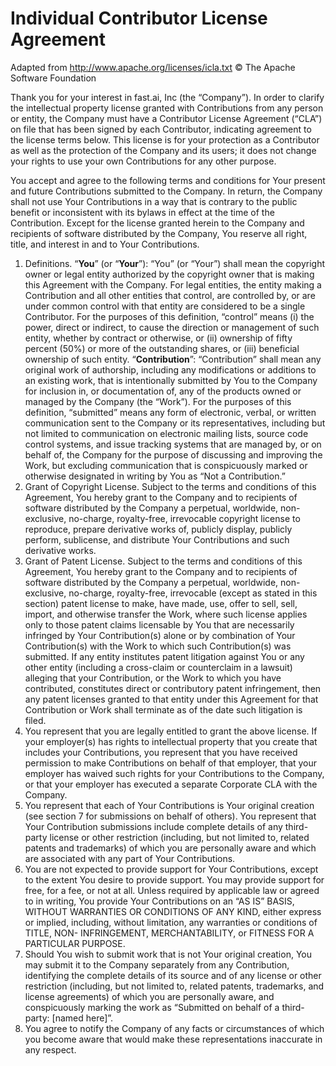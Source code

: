 # Individual Contributor License Agreement

Adapted from http://www.apache.org/licenses/icla.txt © The Apache Software Foundation

Thank you for your interest in fast.ai, Inc (the “Company”). In order to clarify the intellectual property license granted with Contributions from any person or entity, the Company must have a Contributor License Agreement (“CLA”) on file that has been signed by each Contributor, indicating agreement to the license terms below. This license is for your protection as a Contributor as well as the protection of the Company and its users; it does not change your rights to use your own Contributions for any other purpose.

You accept and agree to the following terms and conditions for Your present and future Contributions submitted to the Company. In return, the Company shall not use Your Contributions in a way that is contrary to the public benefit or inconsistent with its bylaws in effect at the time of the Contribution. Except for the license granted herein to the Company and recipients of software distributed by the Company, You reserve all right, title, and interest in and to Your Contributions.

1. Definitions. “**You**” (or “**Your**”): “You” (or “Your”) shall mean the copyright owner or legal entity authorized by the copyright owner that is making this Agreement with the Company. For legal entities, the entity making a Contribution and all other entities that control, are controlled by, or are under common control with that entity are considered to be a single Contributor. For the purposes of this definition, “control” means (i) the power, direct or indirect, to cause the direction or management of such entity, whether by contract or otherwise, or (ii) ownership of fifty percent (50%) or more of the outstanding shares, or (iii) beneficial ownership of such entity. “**Contribution**”: “Contribution” shall mean any original work of authorship, including any modifications or additions to an existing work, that is intentionally submitted by You to the Company for inclusion in, or documentation of, any of the products owned or managed by the Company (the “Work”). For the purposes of this definition, “submitted” means any form of electronic, verbal, or written communication sent to the Company or its representatives, including but not limited to communication on electronic mailing lists, source code control systems, and issue tracking systems that are managed by, or on behalf of, the Company for the purpose of discussing and improving the Work, but excluding communication that is conspicuously marked or otherwise designated in writing by You as “Not a Contribution.”
1. Grant of Copyright License. Subject to the terms and conditions of this Agreement, You hereby grant to the Company and to recipients of software distributed by the Company a perpetual, worldwide, non-exclusive, no-charge, royalty-free, irrevocable copyright license to reproduce, prepare derivative works of, publicly display, publicly perform, sublicense, and distribute Your Contributions and such derivative works.
1. Grant of Patent License. Subject to the terms and conditions of this Agreement, You hereby grant to the Company and to recipients of software distributed by the Company a perpetual, worldwide, non-exclusive, no-charge, royalty-free, irrevocable (except as stated in this section) patent license to make, have made, use, offer to sell, sell, import, and otherwise transfer the Work, where such license applies only to those patent claims licensable by You that are necessarily infringed by Your Contribution(s) alone or by combination of Your Contribution(s) with the Work to which such Contribution(s) was submitted. If any entity institutes patent litigation against You or any other entity (including a cross-claim or counterclaim in a lawsuit) alleging that your Contribution, or the Work to which you have contributed, constitutes direct or contributory patent infringement, then any patent licenses granted to that entity under this Agreement for that Contribution or Work shall terminate as of the date such litigation is filed.
1. You represent that you are legally entitled to grant the above license. If your employer(s) has rights to intellectual property that you create that includes your Contributions, you represent that you have received permission to make Contributions on behalf of that employer, that your employer has waived such rights for your Contributions to the Company, or that your employer has executed a separate Corporate CLA with the Company.
1. You represent that each of Your Contributions is Your original creation (see section 7 for submissions on behalf of others). You represent that Your Contribution submissions include complete details of any third-party license or other restriction (including, but not limited to, related patents and trademarks) of which you are personally aware and which are associated with any part of Your Contributions.
1. You are not expected to provide support for Your Contributions, except to the extent You desire to provide support. You may provide support for free, for a fee, or not at all. Unless required by applicable law or agreed to in writing, You provide Your Contributions on an “AS IS” BASIS, WITHOUT WARRANTIES OR CONDITIONS OF ANY KIND, either express or implied, including, without limitation, any warranties or conditions of TITLE, NON- INFRINGEMENT, MERCHANTABILITY, or FITNESS FOR A PARTICULAR PURPOSE.
1. Should You wish to submit work that is not Your original creation, You may submit it to the Company separately from any Contribution, identifying the complete details of its source and of any license or other restriction (including, but not limited to, related patents, trademarks, and license agreements) of which you are personally aware, and conspicuously marking the work as “Submitted on behalf of a third-party: [named here]”.
1. You agree to notify the Company of any facts or circumstances of which you become aware that would make these representations inaccurate in any respect.

